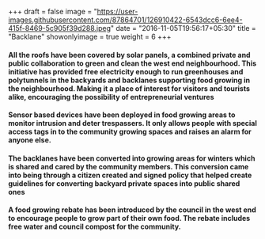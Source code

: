 +++
draft = false
image = "https://user-images.githubusercontent.com/87864701/126910422-6543dcc6-6ee4-415f-8469-5c905f39d288.jpeg"
date = "2016-11-05T19:56:17+05:30"
title = "Backlane"
showonlyimage = true
weight = 6
+++

<!-- ![alt text][logo]

[logo]: https://user-images.githubusercontent.com/87864701/127719781-464cfb00-98a2-4465-8c7e-1aca257d1cec.png "Backlane" -->

#### All the roofs have been covered by solar panels, a combined private and public collaboration to green and clean the west end neighbourhood. This initiative has provided free electricity enough to run greenhouses and polytunnels in the backyards and backlanes supporting food growing in the neighbourhood. Making it a place of interest for visitors and tourists alike, encouraging the possibility of entrepreneurial ventures
#### Sensor based devices have been deployed in food growing areas to monitor intrusion and deter trespassers. It only allows people with special access tags in to the community growing spaces and raises an alarm for anyone else.
#### The backlanes have been converted into growing areas for winters which is shared and cared by the community members. This conversion came into being through a citizen created and signed policy that helped create guidelines for converting backyard private spaces into public shared ones
#### A food growing rebate has been introduced by the council in the west end to encourage people to grow part of their own food. The rebate includes free water and council compost for the community.
